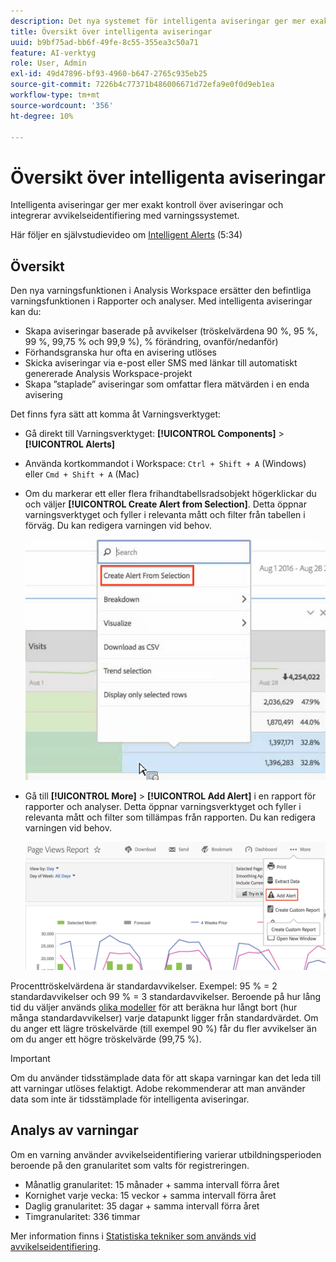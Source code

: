 ```yaml
---
description: Det nya systemet för intelligenta aviseringar ger mer exakt kontroll över aviseringar och integrerar avvikelseidentifiering med varningssystemet.
title: Översikt över intelligenta aviseringar
uuid: b9bf75ad-bb6f-49fe-8c55-355ea3c50a71
feature: AI-verktyg
role: User, Admin
exl-id: 49d47896-bf93-4960-b647-2765c935eb25
source-git-commit: 7226b4c77371b486006671d72efa9e0f0d9eb1ea
workflow-type: tm+mt
source-wordcount: '356'
ht-degree: 10%

---
```


# Översikt över intelligenta aviseringar

Intelligenta aviseringar ger mer exakt kontroll över aviseringar och integrerar avvikelseidentifiering med varningssystemet.

Här följer en självstudievideo om [Intelligent Alerts](https://experienceleague.adobe.com/docs/analytics-learn/tutorials/data-science/intelligent-alerts.html) (5:34)

## Översikt

Den nya varningsfunktionen i Analysis Workspace ersätter den befintliga varningsfunktionen i Rapporter och analyser. Med intelligenta aviseringar kan du:

* Skapa aviseringar baserade på avvikelser (tröskelvärdena 90 %, 95 %, 99 %, 99,75 % och 99,9 %), % förändring, ovanför/nedanför)
* Förhandsgranska hur ofta en avisering utlöses
* Skicka aviseringar via e-post eller SMS med länkar till automatiskt genererade Analysis Workspace-projekt
* Skapa ”staplade” aviseringar som omfattar flera mätvärden i en enda avisering

Det finns fyra sätt att komma åt Varningsverktyget:

* Gå direkt till Varningsverktyget:  **[!UICONTROL Components]** > **[!UICONTROL Alerts]**
* Använda kortkommandot i Workspace: `Ctrl + Shift + A` (Windows) eller `Cmd + Shift + A` (Mac)
* Om du markerar ett eller flera frihandtabellsradsobjekt högerklickar du och väljer **[!UICONTROL Create Alert from Selection]**. Detta öppnar varningsverktyget och fyller i relevanta mått och filter från tabellen i förväg. Du kan redigera varningen vid behov.

   ![Skapa avisering från markering](assets/create-alert-from-selection.png)

* Gå till **[!UICONTROL More]** > **[!UICONTROL Add Alert]** i en rapport för rapporter och analyser. Detta öppnar varningsverktyget och fyller i relevanta mått och filter som tillämpas från rapporten. Du kan redigera varningen vid behov.

   ![Lägg till avisering](assets/add-alert.png)

Procenttröskelvärdena är standardavvikelser. Exempel: 95 % = 2 standardavvikelser och 99 % = 3 standardavvikelser. Beroende på hur lång tid du väljer används [olika modeller](../virtual-analyst/c-anomaly-detection/statistics-anomaly-detection.md) för att beräkna hur långt bort (hur många standardavvikelser) varje datapunkt ligger från standardvärdet. Om du anger ett lägre tröskelvärde (till exempel 90 %) får du fler avvikelser än om du anger ett högre tröskelvärde (99,75 %).

>[!IMPORTANT]
>
>Om du använder tidsstämplade data för att skapa varningar kan det leda till att varningar utlöses felaktigt. Adobe rekommenderar att man använder data som inte är tidsstämplade för intelligenta aviseringar.

## Analys av varningar

Om en varning använder avvikelseidentifiering varierar utbildningsperioden beroende på den granularitet som valts för registreringen.

* Månatlig granularitet: 15 månader + samma intervall förra året
* Kornighet varje vecka: 15 veckor + samma intervall förra året
* Daglig granularitet: 35 dagar + samma intervall förra året
* Timgranularitet: 336 timmar

Mer information finns i [Statistiska tekniker som används vid avvikelseidentifiering](../virtual-analyst/c-anomaly-detection/statistics-anomaly-detection.md).

